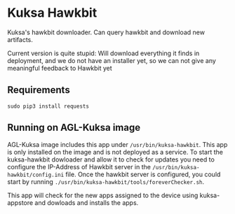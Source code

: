# Kuksa Hawkbit

Kuksa's hawkbit downloader. Can query hawkbit and download new artifacts.

Current version is quite stupid: Will download everything it finds in deployment, and we do not have an installer yet, so we can not give any meaningful feedback to Hawkbit yet 

## Requirements

``sudo pip3 install requests``

## Running on AGL-Kuksa image

AGL-Kuksa image includes this app under `/usr/bin/kuksa-hawkbit`. This app is only installed on the image and is not deployed as a service. To start the kuksa-hawkbit dowloader and allow it to check for updates you need to configure the IP-Address of Hawkbit server in the `/usr/bin/kuksa-hawkbit/config.ini` file. Once the hawkbit server is configured, you could start by running `./usr/bin/kuksa-hawkbit/tools/foreverChecker.sh`.

This app will check for the new apps assigned to the device using kuksa-appstore and dowloads and installs the apps.
